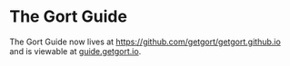# The Gort Guide

The Gort Guide now lives at https://github.com/getgort/getgort.github.io and is viewable at [guide.getgort.io](http://guide.getgort.io/).

